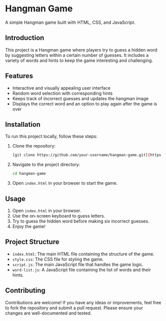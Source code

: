 # Hangman Game

A simple Hangman game built with HTML, CSS, and JavaScript.

## Introduction

This project is a Hangman game where players try to guess a hidden word by suggesting letters within a certain number of guesses. It includes a variety of words and hints to keep the game interesting and challenging.

## Features

- Interactive and visually appealing user interface
- Random word selection with corresponding hints
- Keeps track of incorrect guesses and updates the hangman image
- Displays the correct word and an option to play again after the game is over

## Installation

To run this project locally, follow these steps:

1. Clone the repository:
    ```bash
    [git clone https://github.com/your-username/hangman-game.git](https://github.com/mhmdmarshoud34/Hangman-Game.git)
    ```

2. Navigate to the project directory:
    ```bash
    cd hangman-game
    ```

3. Open `index.html` in your browser to start the game.

## Usage

1. Open `index.html` in your browser.
2. Use the on-screen keyboard to guess letters.
3. Try to guess the hidden word before making six incorrect guesses.
4. Enjoy the game!

## Project Structure

- `index.html`: The main HTML file containing the structure of the game.
- `style.css`: The CSS file for styling the game.
- `script.js`: The main JavaScript file that handles the game logic.
- `word-list.js`: A JavaScript file containing the list of words and their hints.

## Contributing

Contributions are welcome! If you have any ideas or improvements, feel free to fork the repository and submit a pull request. Please ensure your changes are well-documented and tested.

